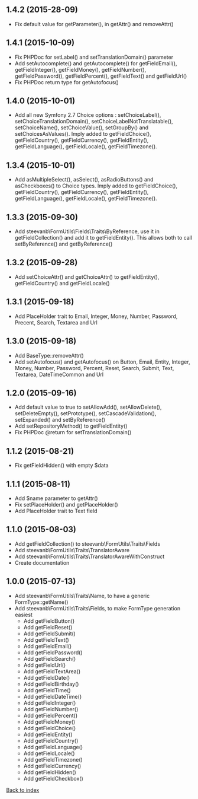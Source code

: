 1.4.2 (2015-28-09)
------------------

- Fix default value for getParameter(), in getAttr() and removeAttr()

1.4.1 (2015-10-09)
------------------

- Fix PHPDoc for setLabel() and setTranslationDomain() parameter
- Add setAutocomplete() and getAutocomplete() for getFieldEmail(), getFieldInteger(), getFieldMoney(), getFieldNumber(), getFieldPassword(), getFieldPercent(), getFieldText() and getFieldUrl()
- Fix PHPDoc return type for getAutofocus() 

1.4.0 (2015-10-01)
------------------

- Add all new Symfony 2.7 Choice options : setChoiceLabel(), setChoiceTranslationDomain(), setChoiceLabelNotTranslatable(), setChoiceName(), setChoiceValue(), setGroupBy() and setChoicesAsValues().
  Imply added to getFieldChoice(), getFieldCountry(), getFieldCurrency(), getFieldEntity(), getFieldLanguage(), getFieldLocale(), getFieldTimezone().

1.3.4 (2015-10-01)
------------------

- Add asMultipleSelect(), asSelect(), asRadioButtons() and asCheckboxes() to Choice types.
  Imply added to getFieldChoice(), getFieldCountry(), getFieldCurrency(), getFieldEntity(), getFieldLanguage(), getFieldLocale(), getFieldTimezone().

1.3.3 (2015-09-30)
------------------

- Add steevanb\FormUtils\Fields\Traits\ByReference, use it in getFieldCollection() and add it to getFieldEntity().
  This allows both to call setByReference() and getByReference()

1.3.2 (2015-09-28)
------------------

- Add setChoiceAttr() and getChoiceAttr() to getFieldEntity(), getFieldCountry() and getFieldLocale()

1.3.1 (2015-09-18)
------------------

- Add PlaceHolder trait to Email, Integer, Money, Number, Password, Precent, Search, Textarea and Url

1.3.0 (2015-09-18)
------------------

- Add BaseType::removeAttr()
- Add setAutofocus() and getAutofocus() on Button, Email, Entity, Integer, Money, Number, Password, Percent, Reset, Search, Submit, Text, Textarea, DateTimeCommon and Url

1.2.0 (2015-09-16)
------------------

- Add default value to true to setAllowAdd(), setAllowDelete(), setDeleteEmpty(), setPrototype(), setCascadeValidation(), setExpanded() and setByReference()
- Add setRepositoryMethod() to getFieldEntity()
- Fix PHPDoc @return for setTranslationDomain()

1.1.2 (2015-08-21)
------------------

- Fix getFieldHidden() with empty $data

1.1.1 (2015-08-11)
------------------

- Add $name parameter to getAttr()
- Fix setPlaceHolder() and getPlaceHolder()
- Add PlaceHolder trait to Text field

1.1.0 (2015-08-03)
------------------

- Add getFieldCollection() to steevanb\FormUtils\Traits\Fields
- Add steevanb\FormUtils\Traits\TranslatorAware
- Add steevanb\FormUtils\Traits\TranslatorAwareWithConstruct
- Create documentation

1.0.0 (2015-07-13)
------------------

- Add steevanb\FormUtils\Traits\Name, to have a generic FormType::getName()
- Add steevanb\FormUtils\Traits\Fields, to make FormType generation easiest
    - Add getFieldButton()
    - Add getFieldReset()
    - Add getFieldSubmit()
    - Add getFieldText()
    - Add getFieldEmail()
    - Add getFieldPassword()
    - Add getFieldSearch()
    - Add getFieldUrl()
    - Add getFieldTextArea()
    - Add getFieldDate()
    - Add getFieldBirthday()
    - Add getFieldTime()
    - Add getFieldDateTime()
    - Add getFieldInteger()
    - Add getFieldNumber()
    - Add getFieldPercent()
    - Add getFieldMoney()
    - Add getFieldChoice()
    - Add getFieldEntity()
    - Add getFieldCountry()
    - Add getFieldLanguage()
    - Add getFieldLocale()
    - Add getFieldTimezone()
    - Add getFieldCurrency()
    - Add getFieldHidden()
    - Add getFieldCheckbox()

[Back to index](../README.md)
